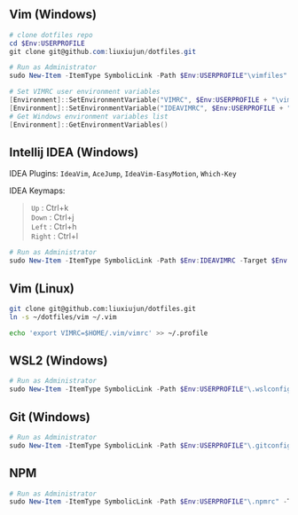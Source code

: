 ## Vim (Windows)
``` powershell
# clone dotfiles repo
cd $Env:USERPROFILE
git clone git@github.com:liuxiujun/dotfiles.git 

# Run as Administrator
sudo New-Item -ItemType SymbolicLink -Path $Env:USERPROFILE"\vimfiles" -Target $Env:USERPROFILE"\dotfiles\vim"

# Set VIMRC user environment variables
[Environment]::SetEnvironmentVariable("VIMRC", $Env:USERPROFILE + "\vimfiles\vimrc", "User")
[Environment]::SetEnvironmentVariable("IDEAVIMRC", $Env:USERPROFILE + "\.ideavimrc", "User")
# Get Windows environment variables list
[Environment]::GetEnvironmentVariables()
```

## Intellij IDEA (Windows)
IDEA Plugins:
`IdeaVim`, `AceJump`, `IdeaVim-EasyMotion`, `Which-Key`

IDEA Keymaps: 
> `Up`      :   Ctrl+k  
> `Down`    :   Ctrl+j  
> `Left`    :   Ctrl+h  
> `Right`   :   Ctrl+l  

``` powershell
# Run as Administrator
sudo New-Item -ItemType SymbolicLink -Path $Env:IDEAVIMRC -Target $Env:USERPROFILE"\dotfiles\.ideavimrc"
```

## Vim (Linux)
``` bash
git clone git@github.com:liuxiujun/dotfiles.git
ln -s ~/dotfiles/vim ~/.vim 

echo 'export VIMRC=$HOME/.vim/vimrc' >> ~/.profile
```

## WSL2 (Windows)
``` powershell
# Run as Administrator
sudo New-Item -ItemType SymbolicLink -Path $Env:USERPROFILE"\.wslconfig" -Target $Env:USERPROFILE"\dotfiles\.wslconfig"
```

## Git (Windows)
``` powershell
# Run as Administrator
sudo New-Item -ItemType SymbolicLink -Path $Env:USERPROFILE"\.gitconfig" -Target $Env:USERPROFILE"\dotfiles\.gitconfig"
```

## NPM
``` powershell
# Run as Administrator
sudo New-Item -ItemType SymbolicLink -Path $Env:USERPROFILE"\.npmrc" -Target $Env:USERPROFILE"\dotfiles\.npmrc"
```
